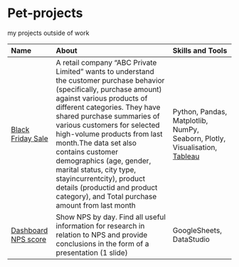 # Pet-projects
my projects outside of  work

| Name | About| Skills and Tools |
| :-------------------- | :--------------------- |:---------------------------|
| [Black Friday Sale](https://github.com/NataliaZhulina/Pet-projects/blob/f7a037c22e14f175ed3da54e9c9e0480fa18c66b/black%20friday%20sales.ipynb)                          | A retail company “ABC Private Limited” wants to understand the customer purchase behavior (specifically, purchase amount) against various products of different categories. They have shared purchase summaries of various customers for selected high-volume products from last month.The data set also contains customer demographics (age, gender, marital status, city type, stayincurrentcity), product details (productid and product category), and Total purchase amount from last month | Python, Pandas, Matplotlib, NumPy, Seaborn, Plotly, Visualisation,  [Tableau](https://public.tableau.com/views/blackfidaysales/Dashboard1?:language=en-US&publish=yes&:display_count=n&:origin=viz_share_link) |
| [Dashboard NPS score](https://github.com/NataliaZhulina/Pet-projects/blob/f7a037c22e14f175ed3da54e9c9e0480fa18c66b/black%20friday%20sales.ipynb)                          | Show NPS by day. Find all useful information for research in relation to NPS and provide conclusions in the form of a presentation (1 slide)  | GoogleSheets, DataStudio |
